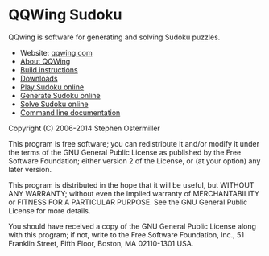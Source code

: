 # QQWing Sudoku

QQwing is software for generating and solving Sudoku puzzles.

 - Website: [qqwing.com](http://qqwing.com/)
 - [About QQWing](http://qqwing.com/about.html)
 - [Build instructions](http://qqwing.com/build.html)
 - [Downloads](http://qqwing.com/download.html)
 - [Play Sudoku online](http://qqwing.com/)
 - [Generate Sudoku online](http://qqwing.com/generate.html)
 - [Solve Sudoku online](http://qqwing.com/solve.html)
 - [Command line documentation](http://qqwing.com/instructions.html)

Copyright (C) 2006-2014 Stephen Ostermiller

This program is free software; you can redistribute it and/or modify
it under the terms of the GNU General Public License as published by
the Free Software Foundation; either version 2 of the License, or
(at your option) any later version.

This program is distributed in the hope that it will be useful,
but WITHOUT ANY WARRANTY; without even the implied warranty of
MERCHANTABILITY or FITNESS FOR A PARTICULAR PURPOSE.  See the
GNU General Public License for more details.

You should have received a copy of the GNU General Public License along
with this program; if not, write to the Free Software Foundation, Inc.,
51 Franklin Street, Fifth Floor, Boston, MA 02110-1301 USA.
